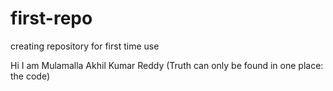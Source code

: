 # first-repo
creating  repository for first time use 

Hi I am Mulamalla Akhil Kumar Reddy (Truth can only be found in one place: the code)
